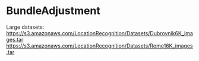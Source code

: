 # BundleAdjustment


Large datasets:
https://s3.amazonaws.com/LocationRecognition/Datasets/Dubrovnik6K_images.tar
https://s3.amazonaws.com/LocationRecognition/Datasets/Rome16K_images.tar
